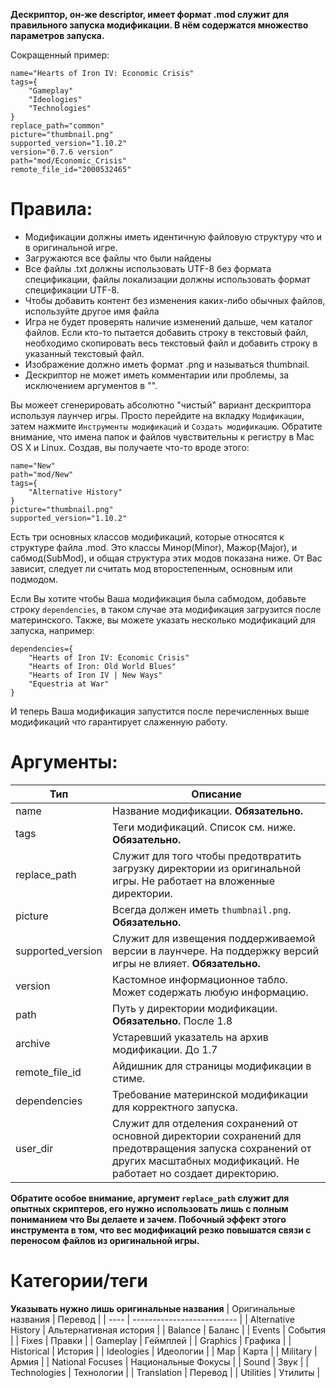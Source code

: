 **Дескриптор, он-же descriptor, имеет формат .mod служит для правильного запуска модификации. В нём содержатся множество параметров запуска.**

Сокращенный пример:
```
name="Hearts of Iron IV: Economic Crisis"
tags={
	"Gameplay"
	"Ideologies"
	"Technologies"
}
replace_path="common"
picture="thumbnail.png"
supported_version="1.10.2"
version="0.7.6 version"
path="mod/Economic_Crisis"
remote_file_id="2000532465"
```

# Правила:
* Модификации должны иметь идентичную файловую структуру что и в оригинальной игре.
* Загружаются все файлы что были найдены
* Все файлы .txt должны использовать UTF-8 без формата спецификации, файлы локализации должны использовать формат спецификации UTF-8.
* Чтобы добавить контент без изменения каких-либо обычных файлов, используйте другое имя файла
* Игра не будет проверять наличие изменений дальше, чем каталог файлов. Если кто-то пытается добавить строку в текстовый файл, необходимо скопировать весь текстовый файл и добавить строку в указанный текстовый файл.
* Изображение должно иметь формат .png и называться thumbnail.
* Дескриптор не может иметь комментарии или проблемы, за исключением аргументов в "".

Вы можеет сгенерировать абсолютно "чистый" вариант дескриптора используя лаунчер игры. Просто перейдите на вкладку `Модификации`, затем нажмите `Инструменты модификаций` и `Создать модификацию`. Обратите внимание, что имена папок и файлов чувствительны к регистру в Mac OS X и Linux.
Создав, вы получаете что-то вроде этого:
```
name="New"
path="mod/New"
tags={
	"Alternative History"
}
picture="thumbnail.png"
supported_version="1.10.2"
```
Есть три основных классов модификаций, которые относятся к структуре файла .mod. Это классы Минор(Minor), Мажор(Major), и сабмод(SubMod), и общая структура этих модов показана ниже. От Вас зависит, следует ли считать мод второстепенным, основным или подмодом.

Если Вы хотите чтобы Ваша модификация была сабмодом, добавьте строку `dependencies`, в таком случае эта модификация загрузится после материнского.
Также, вы можете указать несколько модификаций для запуска, например:
```
dependencies={ 
	"Hearts of Iron IV: Economic Crisis"
	"Hearts of Iron: Old World Blues"
	"Hearts of Iron IV | New Ways"
	"Equestria at War"
}
```
И теперь Ваша модификация запустится после перечисленных выше модификаций что гарантирует слаженную работу.

# Аргументы:
| Тип  |           Описание         |
| ---- | -------------------------- |
| name | Название модификации. **Обязательно.** |
| tags | Теги модификаций. Список см. ниже. **Обязательно.** |
| replace_path | Служит для того чтобы предотвратить загрузку директории из оригинальной игры. Не работает на вложенные директории. |
| picture | Всегда должен иметь `thumbnail.png`. **Обязательно.** |
| supported_version | Служит для извещения поддерживаемой версии в лаунчере. На поддержку версий игры не влияет. **Обязательно.** |
| version | Кастомное информационное табло. Может содержать любую информацию. |
| path | Путь у директории модификации. **Обязательно.** После 1.8 |
| archive | Устаревший указатель на архив модификации. До 1.7 |
| remote_file_id | Айдишник для страницы модификации в стиме. |
| dependencies | Требование материнской модификации для корректного запуска. |
| user_dir | Служит для отделения сохранений от основной директории сохранений для предотвращения запуска сохранений от других масштабных модификаций. Не работает но создает директорию. |

**Обратите особое внимание, аргумент `replace_path` служит для опытных скриптеров, его нужно использовать лишь с полным пониманием что Вы делаете и зачем. Побочный эффект этого инструмента в том, что вес модификаций резко повышатся связи с переносом файлов из оригинальной игры.**

# Категории/теги
**Указывать нужно лишь оригинальные названия**
| Оригинальные названия  |           Перевод         |
| ---- | -------------------------- |
| Alternative History | Альтернативная история |
| Balance | Баланс |
| Events | События |
| Fixes | Правки |
| Gameplay | Геймплей |
| Graphics | Графика |
| Historical | История |
| Ideologies | Идеологии |
| Map | Карта |
| Military | Армия |
| National Focuses | Национальные Фокусы |
| Sound | Звук |
| Technologies | Технологии |
| Translation | Перевод |
| Utilities | Утилиты |
